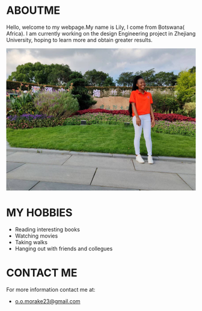 # ABOUTME
Hello, welcome to my webpage.My name is Lily, I come from Botswana( Africa). I am currently working on the design Engineering project in Zhejiang University, hoping to learn more and obtain greater results. 


![](https://github.com/LilyMorake/ABOUTME/blob/main/img2/LILY.jpg)
# MY HOBBIES
 * Reading interesting books
 * Watching movies
 * Taking walks
 * Hanging out with friends and collegues 

# CONTACT ME
For more information contact me at:
 * o.o.morake23@gmail.com

